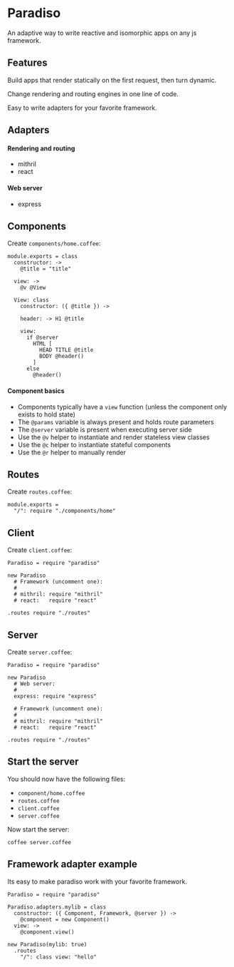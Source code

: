 # Paradiso

An adaptive way to write reactive and isomorphic apps on any js framework.

## Features

Build apps that render statically on the first request, then turn dynamic.

Change rendering and routing engines in one line of code.

Easy to write adapters for your favorite framework.

## Adapters

#### Rendering and routing

* mithril
* react

#### Web server

* express

## Components

Create `components/home.coffee`:

    module.exports = class
      constructor: ->
        @title = "title"

      view: ->
        @v @View

      View: class
        constructor: ({ @title }) ->

        header: -> H1 @title
        
        view:
          if @server
            HTML [
              HEAD TITLE @title
              BODY @header()
            ]
          else
            @header()

#### Component basics

* Components typically have a `view` function (unless the component only exists to hold state)
* The `@params` variable is always present and holds route parameters
* The `@server` variable is present when executing server side
* Use the `@v` helper to instantiate and render stateless view classes
* Use the `@c` helper to instantiate stateful components
* Use the `@r` helper to manually render

## Routes

Create `routes.coffee`:

    module.exports =
      "/": require "./components/home"

## Client

Create `client.coffee`:

    Paradiso = require "paradiso"

    new Paradiso
      # Framework (uncomment one):
      #
      # mithril: require "mithril"
      # react:   require "react"

    .routes require "./routes"

## Server

Create `server.coffee`:

    Paradiso = require "paradiso"

    new Paradiso
      # Web server:
      #
      express: require "express"

      # Framework (uncomment one):
      #
      # mithril: require "mithril"
      # react:   require "react"

    .routes require "./routes"

## Start the server

You should now have the following files:

* `component/home.coffee`
* `routes.coffee`
* `client.coffee`
* `server.coffee`

Now start the server:

    coffee server.coffee

## Framework adapter example

Its easy to make paradiso work with your favorite framework.

    Paradiso = require "paradiso"

    Paradiso.adapters.mylib = class
      constructor: ({ Component, Framework, @server }) ->
        @component = new Component()
      view: ->
        @component.view()

    new Paradiso(mylib: true)
      .routes
        "/": class view: "hello"
